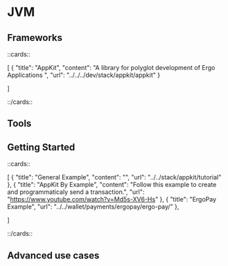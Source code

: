 # JVM

## Frameworks

::cards::

[
  {
    "title": "AppKit",
    "content": "A library for polyglot development of Ergo Applications ",
    "url": "../../../dev/stack/appkit/appkit"
  }

]

::/cards::





## Tools


## Getting Started


::cards::

[
  {
    "title": "General Example",
    "content": "",
    "url": "../../stack/appkit/tutorial"
  },
  {
    "title": "AppKit By Example",
    "content": "Follow this example to create and programmaticaly send a transaction.",
    "url": "https://www.youtube.com/watch?v=Md5s-XV6-Hs"
  },
  {
    "title": "ErgoPay Example",
    "url": "../../wallet/payments/ergopay/ergo-pay/"
  },
  

]

::/cards::


## Advanced use cases